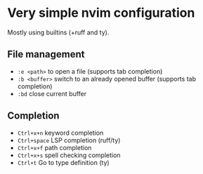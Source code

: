 # Very simple nvim configuration

Mostly using builtins (+ruff and ty).

## File management

- `:e <path>` to open a file (supports tab completion)
- `:b <buffer>` switch to an already opened buffer (supports tab completion)
- `:bd` close current buffer

## Completion

- `Ctrl+x+n` keyword completion
- `Ctrl+space` LSP completion (ruff/ty)
- `Ctrl+x+f` path completion
- `Ctrl+x+s` spell checking completion
- `Ctrl+t` Go to type definition (ty)

